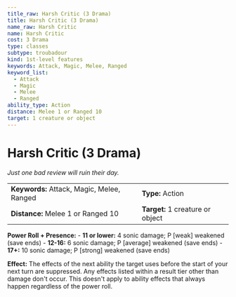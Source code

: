 ```yaml
---
title_raw: Harsh Critic (3 Drama)
title: Harsh Critic (3 Drama)
name_raw: Harsh Critic
name: Harsh Critic
cost: 3 Drama
type: classes
subtype: troubadour
kind: 1st-level features
keywords: Attack, Magic, Melee, Ranged
keyword_list:
  - Attack
  - Magic
  - Melee
  - Ranged
ability_type: Action
distance: Melee 1 or Ranged 10
target: 1 creature or object
---
```


# Harsh Critic (3 Drama)

*Just one bad review will ruin their day.*

|                                            |                                  |
| :----------------------------------------- | :------------------------------- |
| **Keywords:** Attack, Magic, Melee, Ranged | **Type:** Action                 |
| **Distance:** Melee 1 or Ranged 10         | **Target:** 1 creature or object |

**Power Roll + Presence:** - **11 or lower:** 4 sonic damage; P \[weak\] weakened (save ends) - **12-16:** 6 sonic damage; P \[average\] weakened (save ends) - **17+:** 10 sonic damage; P \[strong\] weakened (save ends)

**Effect:** The effects of the next ability the target uses before the start of your next turn are suppressed. Any effects listed within a result tier other than damage don't occur. This doesn't apply to ability effects that always happen regardless of the power roll.
